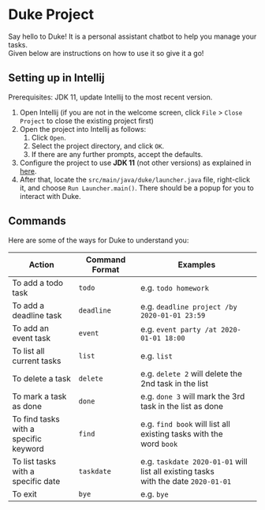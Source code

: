 # Duke Project

Say hello to Duke! It is a personal assistant chatbot to help you manage your tasks.\
Given below are instructions on how to use it so give it a go!

## Setting up in Intellij

Prerequisites: JDK 11, update Intellij to the most recent version.

1. Open Intellij (if you are not in the welcome screen, click `File` > `Close Project` to close the existing project first)
1. Open the project into Intellij as follows:
   1. Click `Open`.
   1. Select the project directory, and click `OK`.
   1. If there are any further prompts, accept the defaults.
1. Configure the project to use **JDK 11** (not other versions) as explained in [here](https://www.jetbrains.com/help/idea/sdk.html#set-up-jdk).
1. After that, locate the `src/main/java/duke/launcher.java` file, right-click it, and choose `Run Launcher.main()`. There should be a popup for you to interact with Duke.

## Commands

Here are some of the ways for Duke to understand you:

Action | Command Format | Examples
------------ | ------------- | -------------
To add a todo task | `todo` | e.g. `todo homework`
To add a deadline task | `deadline` | e.g. `deadline project /by 2020-01-01 23:59`
To add an event task | `event` | e.g. `event party /at 2020-01-01 18:00`
To list all current tasks | `list` | e.g. `list`
To delete a task | `delete` | e.g. `delete 2` will delete the 2nd task in the list
To mark a task as done | `done` | e.g. `done 3` will mark the 3rd task in the list as done
To find tasks with a <br />specific keyword | `find` | e.g. `find book` will list all existing tasks with the <br />word `book`
To list tasks with a <br />specific date | `taskdate` | e.g. `taskdate 2020-01-01` will list all existing tasks <br />with the date `2020-01-01`
To exit | `bye` | e.g. `bye`
